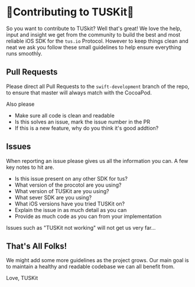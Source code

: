 # 🎉Contributing to TUSKit🎉
  So you want to contribute to TUSkit? Well that's great! We love the help, input and insight we get from the community to build the best and most reliable iOS SDK for the `tus.io` Protocol. 
  However to keep things clean and neat we ask you follow these small guidelines to help ensure everything runs smoothly.

## Pull Requests
  Please direct all Pull Requests to the `swift-development` branch of the repo, to ensure that master will always match with the CocoaPod.
  
  Also please
  
  * Make sure all code is clean and readable
  * Is this solves an issue, mark the issue number in the PR
  * If this is a new feature, why do you think it's good addtion?
    
  
  
## Issues
  When reporting an issue please gives us all the information you can. A few key notes to hit are.
  
  * Is this issue present on any other SDK for tus?
  * What version of the procotol are you using?
  * What version of TUSKit are you using?
  * What sever SDK are you using?
  * What iOS versions have you tried TUSKit on?
  * Explain the issue in as much detail as you can
  * Provide as much code as you can from your implementation  
  
Issues such as "TUSKit not working" will not get us very far... 

## That's All Folks!
  We might add some more guidelines as the project grows. Our main goal is to maintain a healthy and readable codebase we can all benefit from. 
  
  Love,
  TUSKit
  
